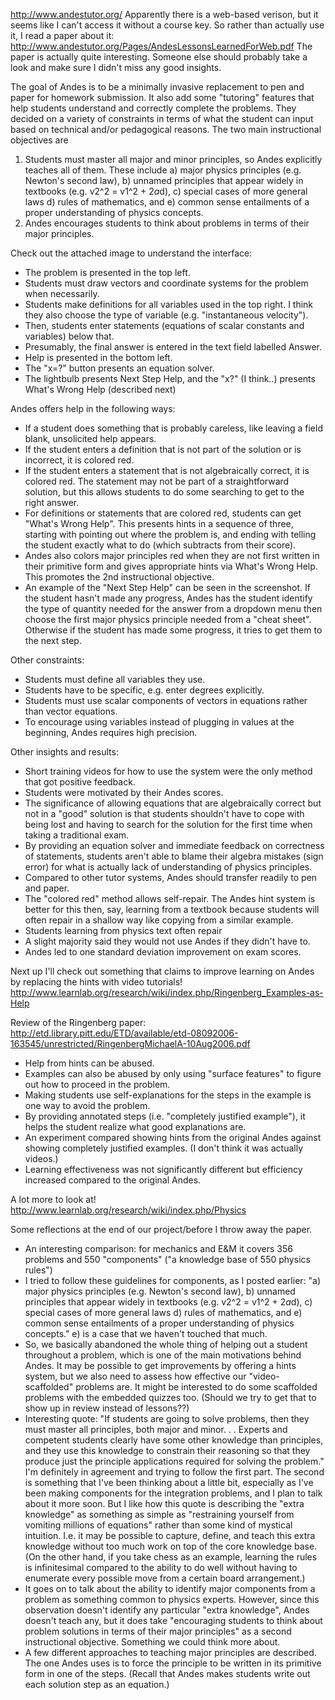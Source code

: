 http://www.andestutor.org/ Apparently there is a web-based verison, but it seems like I can't access it without a course key. So rather than actually use it, I read a paper about it: http://www.andestutor.org/Pages/AndesLessonsLearnedForWeb.pdf The paper is actually quite interesting. Someone else should probably take a look and make sure I didn't miss any good insights.

The goal of Andes is to be a minimally invasive replacement to pen and paper for homework submission. It also add some "tutoring" features that help students understand and correctly complete the problems. They decided on a variety of constraints in terms of what the student can input based on technical and/or pedagogical reasons. The two main instructional objectives are 

1. Students must master all major and minor principles, so Andes explicitly teaches all of them. These include a) major physics principles (e.g. Newton's second law), b) unnamed principles that appear widely in textbooks (e.g. v2^2 = v1^2 + 2*a*d), c) special cases of more general laws d) rules of mathematics, and e) common sense entailments of a proper understanding of physics concepts.
2. Andes encourages students to think about problems in terms of their major principles. 

Check out the attached image to understand the interface: 

* The problem is presented in the top left.
* Students must draw vectors and coordinate systems for the problem when necessarily. 
* Students make definitions for all variables used in the top right. I think they also choose the type of variable (e.g. "instantaneous velocity").
* Then, students enter statements (equations of scalar constants and variables) below that.
* Presumably, the final answer is entered in the text field labelled Answer.
* Help is presented in the bottom left.
* The "x=?" button presents an equation solver.
* The lightbulb presents Next Step Help, and the "x?" (I think..) presents What's Wrong Help (described next)

Andes offers help in the following ways:

* If a student does something that is probably careless, like leaving a field blank, unsolicited help appears.
* If the student enters a definition that is not part of the solution or is incorrect, it is colored red. 
* If the student enters a statement that is not algebraically correct, it is colored red. The statement may not be part of a straightforward solution, but this allows students to do some searching to get to the right answer.
* For definitions or statements that are colored red, students can get "What's Wrong Help". This presents hints in a sequence of three, starting with pointing out where the problem is, and ending with telling the student exactly what to do (which subtracts from their score).
* Andes also colors major principles red when they are not first written in their primitive form and gives appropriate hints via What's Wrong Help. This promotes the 2nd instructional objective.
* An example of the "Next Step Help" can be seen in the screenshot. If the student hasn't made any progress, Andes has the student identify the type of quantity needed for the answer from a dropdown menu then choose the first major physics principle needed from a "cheat sheet". Otherwise if the student has made some progress, it tries to get them to the next step. 

Other constraints:

* Students must define all variables they use.
* Students have to be specific, e.g. enter degrees explicitly.
* Students must use scalar components of vectors in equations rather than vector equations.
* To encourage using variables instead of plugging in values at the beginning, Andes requires high precision. 

Other insights and results:

* Short training videos for how to use the system were the only method that got positive feedback.
* Students were motivated by their Andes scores. 
* The significance of allowing equations that are algebraically correct but not in a "good" solution is that students shouldn't have to cope with being lost and having to search for the solution for the first time when taking a traditional exam.
* By providing an equation solver and immediate feedback on correctness of statements, students aren't able to blame their algebra mistakes (sign error) for what is actually lack of understanding of physics principles.
* Compared to other tutor systems, Andes should transfer readily to pen and paper. 
* The "colored red" method allows self-repair. The Andes hint system is better for this then, say, learning from a textbook because students will often repair in a shallow way like copying from a similar example.
* Students learning from physics text often repair 
* A slight majority said they would not use Andes if they didn't have to.
* Andes led to one standard deviation improvement on exam scores.

Next up I'll check out something that claims to improve learning on Andes by replacing the hints with video tutorials! http://www.learnlab.org/research/wiki/index.php/Ringenberg_Examples-as-Help

Review of the Ringenberg paper: http://etd.library.pitt.edu/ETD/available/etd-08092006-163545/unrestricted/RingenbergMichaelA-10Aug2006.pdf

* Help from hints can be abused.
* Examples can also be abused by only using "surface features" to figure out how to proceed in the problem. 
* Making students use self-explanations for the steps in the example is one way to avoid the problem. 
* By providing annotated steps (i.e. "completely justified example"), it helps the student realize what good explanations are.
* An experiment compared showing hints from the original Andes against showing completely justified examples. (I don't think it was actually videos.)
* Learning effectiveness was not significantly different but efficiency increased compared to the original Andes.

A lot more to look at! http://www.learnlab.org/research/wiki/index.php/Physics

Some reflections at the end of our project/before I throw away the paper. 

* An interesting comparison: for mechanics and E&M it covers 356 problems and 550 "components" ("a knowledge base of 550 physics rules")
* I tried to follow these guidelines for components, as I posted earlier: "a) major physics principles (e.g. Newton's second law), b) unnamed principles that appear widely in textbooks (e.g. v2^2 = v1^2 + 2*a*d), c) special cases of more general laws d) rules of mathematics, and e) common sense entailments of a proper understanding of physics concepts." e) is a case that we haven't touched that much.
* So, we basically abandoned the whole thing of helping out a student throughout a problem, which is one of the main motivations behind Andes. It may be possible to get improvements by offering a hints system, but we also need to assess how effective our "video-scaffolded" problems are. It might be interested to do some scaffolded problems with the embedded quizzes too. (Should we try to get that to show up in review instead of lessons??)
* Interesting quote: "If students are going to solve problems, then they must master all principles, both major and minor. . . Experts and competent students clearly have some other knowledge than principles, and they use this knowledge to constrain their reasoning so that they produce just the principle applications required for solving the problem." I'm definitely in agreement and trying to follow the first part. The second is something that I've been thinking about a little bit, especially as I've been making components for the integration problems, and I plan to talk about it more soon. But I like how this quote is describing the "extra knowledge" as something as simple as "restraining yourself from vomiting millions of equations" rather than some kind of mystical intuition. I.e. it may be possible to capture, define, and teach this extra knowledge without too much work on top of the core knowledge base. (On the other hand, if you take chess as an example, learning the rules is infinitesimal compared to the ability to do well without having to enumerate every possible move from a certain board arrangement.)
* It goes on to talk about the ability to identify major components from a problem as something common to physics experts. However, since this observation doesn't identify any particular "extra knowledge", Andes doesn't teach any, but it does take "encouraging students to think about problem solutions in terms of their major principles" as a second instructional objective. Something we could think more about.
* A few different approaches to teaching major principles are described. The one Andes uses is to force the principle to be written in its primitive form in one of the steps. (Recall that Andes makes students write out each solution step as an equation.)

